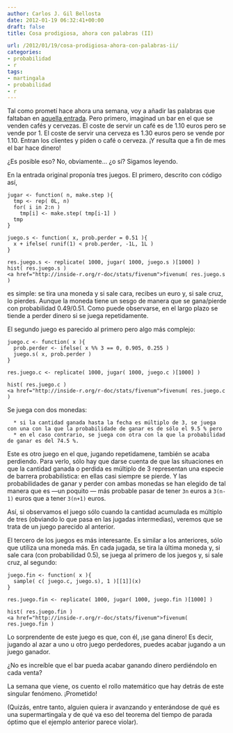 ```yaml
---
author: Carlos J. Gil Bellosta
date: 2012-01-19 06:32:41+00:00
draft: false
title: Cosa prodigiosa, ahora con palabras (II)

url: /2012/01/19/cosa-prodigiosa-ahora-con-palabras-ii/
categories:
- probabilidad
- r
tags:
- martingala
- probabilidad
- r
---
```


Tal como prometí hace ahora una semana, voy a añadir las palabras que faltaban en [aquella entrada](http://www.datanalytics.com/blog/2012/01/12/cosa-prodigiosa-sin-palabras-i/). Pero primero, imaginad un bar en el que se venden cafés y cervezas. El coste de servir un café es de 1.10 euros pero se vende por 1. El coste de servir una cerveza es 1.30 euros pero se vende por 1.10. Entran los clientes y piden o café o cerveza. ¡Y resulta que a fin de mes el bar hace dinero!

¿Es posible eso? No, obviamente... ¿o sí? Sigamos leyendo.

En la entrada original proponía tres juegos. El primero, descrito con código así,








    jugar <- function( n, make.step ){
      tmp <- rep( 0L, n)
      for( i in 2:n )
        tmp[i] <- make.step( tmp[i-1] )
      tmp
    }

    juego.s <- function( x, prob.perder = 0.51 ){
      x + ifelse( runif(1) < prob.perder, -1L, 1L )
    }

    res.juego.s <- replicate( 1000, jugar( 1000, juego.s )[1000] )
    hist( res.juego.s )
    <a href="http://inside-r.org/r-doc/stats/fivenum">fivenum( res.juego.s )








es simple: se tira una moneda y si sale cara, recibes un euro y, si sale cruz, lo pierdes. Aunque la moneda tiene un sesgo de manera que se gana/pierde con probabilidad 0.49/0.51. Como puede observarse, en el largo plazo se tiende a perder dinero si se juega repetidamente.

El segundo juego es parecido al primero pero algo más complejo:








    juego.c <- function( x ){
      prob.perder <- ifelse( x %% 3 == 0, 0.905, 0.255 )
      juego.s( x, prob.perder )
    }

    res.juego.c <- replicate( 1000, jugar( 1000, juego.c )[1000] )

    hist( res.juego.c )
    <a href="http://inside-r.org/r-doc/stats/fivenum">fivenum( res.juego.c )








Se juega con dos monedas:



	  * si la cantidad ganada hasta la fecha es múltiplo de 3, se juega con una con la que la probabilidade de ganar es de sólo el 9.5 % pero
	  * en el caso contrario, se juega con otra con la que la probabilidad de ganar es del 74.5 %.

Este es otro juego en el que, jugando repetidamene, también se acaba perdiendo. Para verlo, sólo hay que darse cuenta de que las situaciones en que la cantidad ganada o perdida es múltiplo de 3 representan una especie de barrera probabilística: en ellas casi siempre se pierde. Y las probabilidades de ganar y perder con ambas monedas se han elegido de tal manera que es —un poquito — más probable pasar de tener `3n` euros a `3(n-1)` euros que a tener `3(n+1)` euros.

Así, si observamos el juego sólo cuando la cantidad acumulada es múltiplo de tres (obviando lo que pasa en las jugadas intermedias), veremos que se trata de un juego parecido al anterior.

El tercero de los juegos es más interesante. Es similar a los anteriores, sólo que utiliza una moneda más. En cada jugada, se tira la última moneda y, si sale cara (con probabilidad 0.5), se juega al primero de los juegos y, si sale cruz, al segundo:








    juego.fin <- function( x ){
      sample( c( juego.c, juego.s), 1 )[[1]](x)
    }

    res.juego.fin <- replicate( 1000, jugar( 1000, juego.fin )[1000] )

    hist( res.juego.fin )
    <a href="http://inside-r.org/r-doc/stats/fivenum">fivenum( res.juego.fin )








Lo sorprendente de este juego es que, con él, ¡se gana dinero! Es decir, jugando al azar a uno u otro juego perdedores, puedes acabar jugando a un juego ganador.

¿No es increíble que el bar pueda acabar ganando dinero perdiéndolo en cada venta?

La semana que viene, os cuento el rollo matemático que hay detrás de este singular fenómeno. ¡Prometido!

(Quizás, entre tanto, alguien quiera ir avanzando y enterándose de qué es una supermartingala y de qué va eso del teorema del tiempo de parada óptimo que el ejemplo anterior parece violar).
